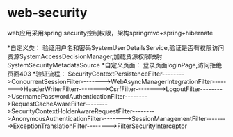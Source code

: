 # web-security
web应用采用spring security控制权限，架构springmvc+spring+hibernate

*自定义类：
验证用户名和密码SystemUserDetailsService,验证是否有权限访问资源SystemAccessDecisionManager,加载资源权限映射SystemSecurityMetadataSource
*自定义页面：
登录页面loginPage,访问拒绝页面403
*验证流程：
SecurityContextPersistenceFilter-------->ConcurrentSessionFilter-------->WebAsyncManagerIntegrationFilter-------->HeaderWriterFilterr-------->CsrfFilter-------->LogoutFilter-------->UsernamePasswordAuthenticationFilter-------->RequestCacheAwareFilter-------->SecurityContextHolderAwareRequestFilter-------->AnonymousAuthenticationFilter-------->SessionManagementFilter-------->ExceptionTranslationFilter-------->FilterSecurityInterceptor
